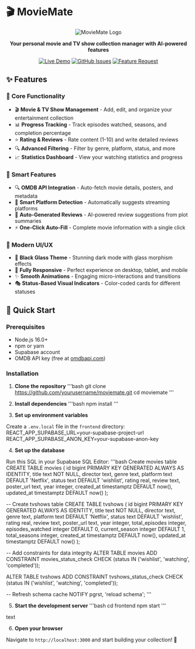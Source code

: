 # 🎬 MovieMate

<div align="center">

![MovieMate Logo](https://via.placeholder.com/120x120/4ecdc4/ffffff?text=🎬)

**Your personal movie and TV show collection manager with AI-powered features**

[![Live Demo](https://img.shields.io/badge/Live-Demo-4ecdc4?style=for-the-badge&logo=vercel)](https://your-moviemate-app.vercel.app)
[![GitHub Issues](https://img.shields.io/badge/Report-Bug-ff6b6b?style=for-the-badge&logo=github)](https://github.com/yourusername/moviemate/issues)
[![Feature Request](https://img.shields.io/badge/Request-Feature-45b7d1?style=for-the-badge&logo=github)](https://github.com/yourusername/moviemate/issues)

</div>

## ✨ Features

### 🎯 **Core Functionality**
- 🎬 **Movie & TV Show Management** - Add, edit, and organize your entertainment collection
- 📊 **Progress Tracking** - Track episodes watched, seasons, and completion percentage
- ⭐ **Rating & Reviews** - Rate content (1-10) and write detailed reviews
- 🔍 **Advanced Filtering** - Filter by genre, platform, status, and more
- 📈 **Statistics Dashboard** - View your watching statistics and progress

### 🤖 **Smart Features**
- 🔍 **OMDB API Integration** - Auto-fetch movie details, posters, and metadata
- 🎯 **Smart Platform Detection** - Automatically suggests streaming platforms
- 📝 **Auto-Generated Reviews** - AI-powered review suggestions from plot summaries
- ⚡ **One-Click Auto-Fill** - Complete movie information with a single click

### 🎨 **Modern UI/UX**
- 🌙 **Black Glass Theme** - Stunning dark mode with glass morphism effects
- 📱 **Fully Responsive** - Perfect experience on desktop, tablet, and mobile
- ✨ **Smooth Animations** - Engaging micro-interactions and transitions
- 🎭 **Status-Based Visual Indicators** - Color-coded cards for different statuses

## 🚀 Quick Start

### Prerequisites

- Node.js 16.0+ 
- npm or yarn
- Supabase account
- OMDB API key (free at [omdbapi.com](http://www.omdbapi.com/))

### Installation

1. **Clone the repository**
'''bash 
git clone https://github.com/yourusername/moviemate.git
cd moviemate
'''
2. **Install dependencies**
'''bash 
npm install
'''

4. **Set up environment variables**

Create a `.env.local` file in the `frontend` directory:
REACT_APP_SUPABASE_URL=your-supabase-project-url
REACT_APP_SUPABASE_ANON_KEY=your-supabase-anon-key

4. **Set up the database**

Run this SQL in your Supabase SQL Editor:
'''bash
 Create movies table
CREATE TABLE movies (
id bigint PRIMARY KEY GENERATED ALWAYS AS IDENTITY,
title text NOT NULL,
director text,
genre text,
platform text DEFAULT 'Netflix',
status text DEFAULT 'wishlist',
rating real,
review text,
poster_url text,
year integer,
created_at timestamptz DEFAULT now(),
updated_at timestamptz DEFAULT now()
);

-- Create tvshows table
CREATE TABLE tvshows (
id bigint PRIMARY KEY GENERATED ALWAYS AS IDENTITY,
title text NOT NULL,
director text,
genre text,
platform text DEFAULT 'Netflix',
status text DEFAULT 'wishlist',
rating real,
review text,
poster_url text,
year integer,
total_episodes integer,
episodes_watched integer DEFAULT 0,
current_season integer DEFAULT 1,
total_seasons integer,
created_at timestamptz DEFAULT now(),
updated_at timestamptz DEFAULT now()
);

-- Add constraints for data integrity
ALTER TABLE movies ADD CONSTRAINT movies_status_check
CHECK (status IN ('wishlist', 'watching', 'completed'));

ALTER TABLE tvshows ADD CONSTRAINT tvshows_status_check
CHECK (status IN ('wishlist', 'watching', 'completed'));

-- Refresh schema cache
NOTIFY pgrst, 'reload schema';
'''


5. **Start the development server**
   '''bash
cd frontend
npm start
'''

text

6. **Open your browser**

Navigate to `http://localhost:3000` and start building your collection! 🎉
